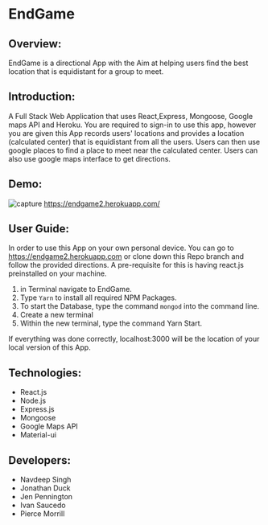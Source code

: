 # EndGame

## Overview:
EndGame is a directional App with the Aim at helping users find the best location that is equidistant for a group to meet. 

## Introduction:
A Full Stack Web Application that uses React,Express, Mongoose, Google maps API and Heroku. You are required to sign-in to use this app, however you are given this App records users' locations and provides a location (calculated center) that is equidistant from all the users. Users can then use google places to find a place to meet near the calculated center. Users can also use google maps interface to get directions.  

## Demo:
![capture](https://user-images.githubusercontent.com/33271519/42490831-d0f56b74-83d7-11e8-88dc-2dd61ddb85f3.PNG)
https://endgame2.herokuapp.com/

## User Guide:
In order to use this App on your own personal device. You can go to https://endgame2.herokuapp.com or clone down this Repo branch and follow the provided directions. A pre-requisite for this is having react.js preinstalled on your machine.

1. in Terminal navigate to EndGame.
2. Type `Yarn` to install all required NPM Packages.
3. To start the Database, type the command `mongod` into the command line.
4. Create a new terminal
5. Within the new terminal, type the command Yarn Start.

If everything was done correctly, localhost:3000 will be the location of your local version of this App.

## Technologies:
* React.js
* Node.js
* Express.js
* Mongoose
* Google Maps API 
* Material-ui

## Developers:
* Navdeep Singh
* Jonathan Duck
* Jen Pennington
* Ivan Saucedo
* Pierce Morrill

